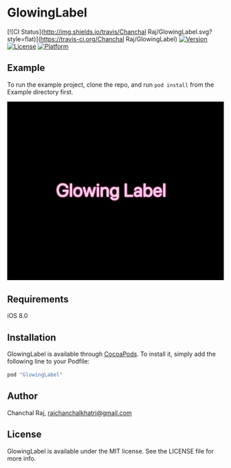 # GlowingLabel

[![CI Status](http://img.shields.io/travis/Chanchal Raj/GlowingLabel.svg?style=flat)](https://travis-ci.org/Chanchal Raj/GlowingLabel)
[![Version](https://img.shields.io/cocoapods/v/GlowingLabel.svg?style=flat)](http://cocoapods.org/pods/GlowingLabel)
[![License](https://img.shields.io/cocoapods/l/GlowingLabel.svg?style=flat)](http://cocoapods.org/pods/GlowingLabel)
[![Platform](https://img.shields.io/cocoapods/p/GlowingLabel.svg?style=flat)](http://cocoapods.org/pods/GlowingLabel)

## Example

To run the example project, clone the repo, and run `pod install` from the Example directory first.

![](GlowingLabel.png?raw=true "Glowing Label screenshot")

## Requirements
iOS 8.0
## Installation

GlowingLabel is available through [CocoaPods](http://cocoapods.org). To install
it, simply add the following line to your Podfile:

```ruby
pod "GlowingLabel"
```

## Author

Chanchal Raj, rajchanchalkhatri@gmail.com

## License

GlowingLabel is available under the MIT license. See the LICENSE file for more info.
